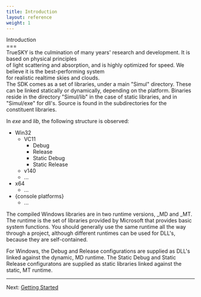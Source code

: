 ```yaml
---
title: Introduction
layout: reference
weight: 1
---
```

Introduction<br>===<br>TrueSKY is the culmination of many years' research and development. It is based on physical principles<br>of light scattering and absorption, and is highly optimized for speed. We believe it is the best-performing system<br>for realistic realtime skies and clouds.<br>The SDK comes as a set of libraries, under a main "Simul" directory. These can be linked statically or dynamically,
depending on the platform. Binaries reside in the directory "Simul/lib" in the case of static libraries,
and in "Simul/exe" for dll's. Source is found in the subdirectories for the constituent libraries.

In *exe* and *lib*, the following structure is observed:

<ul>
<li>Win32
        <ul>
                <li>VC11
                        <ul>
                                <li>Debug</li>
                        <li>Release</li>
                                <li>Static Debug</li>
                                <li>Static Release</li>
                        </ul>
                </li>
                <li>v140
                </li>
        </ul>
        <ul>
                <li>...</li>
        </ul>
</li>
<li>x64
        <ul>
                <li>...</li>
        </ul>
</li>
<li>{console platforms}
        <ul>
                <li>...</li>
        </ul>
</li>
</ul>

The compiled Windows libraries are in two runtime versions, _MD and _MT.
The runtime is the set of libraries provided by Microsoft that provides basic system functions.
You should generally use the same runtime all the way through a project, although different runtimes can be used for DLL's, because they are self-contained.

For Windows, the Debug and Release configurations are supplied as DLL's linked against the dynamic, MD runtime.
The Static Debug and Static Release configuratons are supplied as static libraries linked against the static, MT runtime.

<hr size="1">
Next: <a href="/gettingstarted">Getting Started</a>

